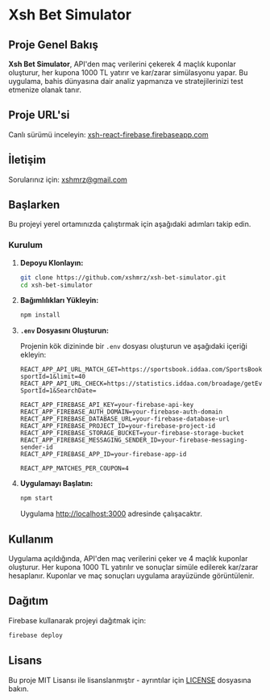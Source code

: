 # Xsh Bet Simulator

## Proje Genel Bakış

**Xsh Bet Simulator**, API'den maç verilerini çekerek 4 maçlık kuponlar oluşturur, her kupona 1000 TL yatırır ve
kar/zarar simülasyonu yapar. Bu uygulama, bahis dünyasına dair analiz yapmanıza ve stratejilerinizi test etmenize olanak
tanır.

## Proje URL'si

Canlı sürümü inceleyin: [xsh-react-firebase.firebaseapp.com](https://xsh-react-firebase.firebaseapp.com)

## İletişim

Sorularınız için: [xshmrz@gmail.com](mailto:xshmrz@gmail.com)

## Başlarken

Bu projeyi yerel ortamınızda çalıştırmak için aşağıdaki adımları takip edin.

### Kurulum

1. **Depoyu Klonlayın:**

    ```bash
    git clone https://github.com/xshmrz/xsh-bet-simulator.git
    cd xsh-bet-simulator
    ```

2. **Bağımlılıkları Yükleyin:**

    ```bash
    npm install
    ```

3. **`.env` Dosyasını Oluşturun:**

   Projenin kök dizininde bir `.env` dosyası oluşturun ve aşağıdaki içeriği ekleyin:

    ```plaintext
    REACT_APP_API_URL_MATCH_GET=https://sportsbook.iddaa.com/SportsBook/getPopulerBets?sportId=1&limit=40
    REACT_APP_API_URL_CHECK=https://statistics.iddaa.com/broadage/getEventListCache?SportId=1&SearchDate=

    REACT_APP_FIREBASE_API_KEY=your-firebase-api-key
    REACT_APP_FIREBASE_AUTH_DOMAIN=your-firebase-auth-domain
    REACT_APP_FIREBASE_DATABASE_URL=your-firebase-database-url
    REACT_APP_FIREBASE_PROJECT_ID=your-firebase-project-id
    REACT_APP_FIREBASE_STORAGE_BUCKET=your-firebase-storage-bucket
    REACT_APP_FIREBASE_MESSAGING_SENDER_ID=your-firebase-messaging-sender-id
    REACT_APP_FIREBASE_APP_ID=your-firebase-app-id

    REACT_APP_MATCHES_PER_COUPON=4
    ```

4. **Uygulamayı Başlatın:**

    ```bash
    npm start
    ```

   Uygulama [http://localhost:3000](http://localhost:3000) adresinde çalışacaktır.

## Kullanım

Uygulama açıldığında, API'den maç verilerini çeker ve 4 maçlık kuponlar oluşturur. Her kupona 1000 TL yatırılır ve
sonuçlar simüle edilerek kar/zarar hesaplanır. Kuponlar ve maç sonuçları uygulama arayüzünde görüntülenir.

## Dağıtım

Firebase kullanarak projeyi dağıtmak için:

```bash
firebase deploy
```

## Lisans

Bu proje MIT Lisansı ile lisanslanmıştır - ayrıntılar için [LICENSE](LICENSE) dosyasına bakın.
